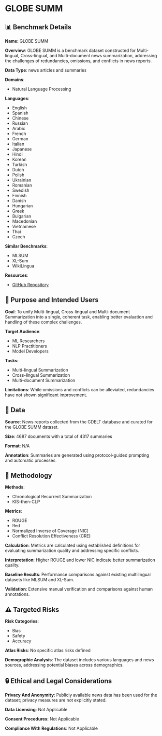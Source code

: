 # GLOBE SUMM

## 📊 Benchmark Details

**Name**: GLOBE SUMM

**Overview**: GLOBE SUMM is a benchmark dataset constructed for Multi-lingual, Cross-lingual, and Multi-document news summarization, addressing the challenges of redundancies, omissions, and conflicts in news reports.

**Data Type**: news articles and summaries

**Domains**:
- Natural Language Processing

**Languages**:
- English
- Spanish
- Chinese
- Russian
- Arabic
- French
- German
- Italian
- Japanese
- Hindi
- Korean
- Turkish
- Dutch
- Polish
- Ukrainian
- Romanian
- Swedish
- Finnish
- Danish
- Hungarian
- Greek
- Bulgarian
- Macedonian
- Vietnamese
- Thai
- Czech

**Similar Benchmarks**:
- MLSUM
- XL-Sum
- WikiLingua

**Resources**:
- [GitHub Repository](https://github.com/YYF-Tommy/GlobeSumm)

## 🎯 Purpose and Intended Users

**Goal**: To unify Multi-lingual, Cross-lingual and Multi-document Summarization into a single, coherent task, enabling better evaluation and handling of these complex challenges.

**Target Audience**:
- ML Researchers
- NLP Practitioners
- Model Developers

**Tasks**:
- Multi-lingual Summarization
- Cross-lingual Summarization
- Multi-document Summarization

**Limitations**: While omissions and conflicts can be alleviated, redundancies have not shown significant improvement.

## 💾 Data

**Source**: News reports collected from the GDELT database and curated for the GLOBE SUMM dataset.

**Size**: 4687 documents with a total of 4317 summaries

**Format**: N/A

**Annotation**: Summaries are generated using protocol-guided prompting and automatic processes.

## 🔬 Methodology

**Methods**:
- Chronological Recurrent Summarization
- KIS-then-CLP

**Metrics**:
- ROUGE
- Red
- Normalized Inverse of Coverage (NIC)
- Conflict Resolution Effectiveness (CRE)

**Calculation**: Metrics are calculated using established definitions for evaluating summarization quality and addressing specific conflicts.

**Interpretation**: Higher ROUGE and lower NIC indicate better summarization quality.

**Baseline Results**: Performance comparisons against existing multilingual datasets like MLSUM and XL-Sum.

**Validation**: Extensive manual verification and comparisons against human annotations.

## ⚠️ Targeted Risks

**Risk Categories**:
- Bias
- Safety
- Accuracy

**Atlas Risks**:
No specific atlas risks defined

**Demographic Analysis**: The dataset includes various languages and news sources, addressing potential biases across demographics.

## 🔒 Ethical and Legal Considerations

**Privacy And Anonymity**: Publicly available news data has been used for the dataset; privacy measures are not explicitly stated.

**Data Licensing**: Not Applicable

**Consent Procedures**: Not Applicable

**Compliance With Regulations**: Not Applicable
